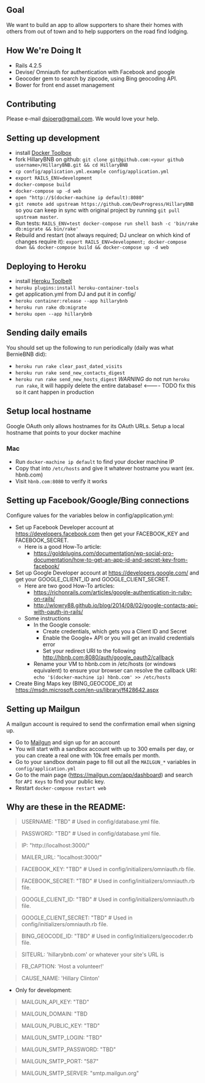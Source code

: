 
## Goal
We want to build an app to allow supporters to share their homes with others from out
of town and to help supporters on the road find lodging.

## How We're Doing It
* Rails 4.2.5
* Devise/ Omniauth for authentication with Facebook and google
* Geocoder gem to search by zipcode, using Bing geocoding API.
* Bower for front end asset management

## Contributing
Please e-mail dsjoerg@gmail.com.
We would love your help.

## Setting up development
* install [Docker Toolbox](https://www.docker.com/toolbox)
* fork HillaryBNB on github: `git clone git@github.com:<your github username>/HillaryBNB.git && cd HillaryBNB`
* `cp config/application.yml.example config/application.yml`
* `export RAILS_ENV=development`
* `docker-compose build`
* `docker-compose up -d web`
* `open "http://$(docker-machine ip default):8080"`
* `git remote add upstream https://github.com/DevProgress/HillaryBNB` so you can keep in sync with original project by running `git pull upstream master`.
* Run tests: `RAILS_ENV=test docker-compose run shell bash -c 'bin/rake db:migrate && bin/rake'`
* Rebuild and restart (not always required; DJ unclear on which kind of changes require it): `export RAILS_ENV=development; docker-compose down && docker-compose build && docker-compose up -d web`

## Deploying to Heroku
* install [Heroku Toolbelt](https://toolbelt.heroku.com/)
* `heroku plugins:install heroku-container-tools`
* get application.yml from DJ and put it in config/
* `heroku container:release --app hillarybnb`
* `heroku run rake db:migrate`
* `heroku open --app hillarybnb`

## Sending daily emails
You should set up the following to run periodically (daily was what BernieBNB did):
* `heroku run rake clear_past_dated_visits`
* `heroku run rake send_new_contacts_digest`
* `heroku run rake send_new_hosts_digest`
*WARNING* do not run `heroku run rake`, it will happily delete the entire database!   <---- TODO fix this so it cant happen in production


## Setup local hostname
Google OAuth only allows hostnames for its OAuth URLs. Setup a local hostname that points to your docker machine
### Mac
* Run `docker-machine ip default` to find your docker machine IP
* Copy that into `/etc/hosts` and give it whatever hostname you want (ex. hbnb.com)
* Visit `hbnb.com:8080` to verify it works

## Setting up Facebook/Google/Bing connections
Configure values for the variables below in config/application.yml:
* Set up Facebook Developer account at https://developers.facebook.com
  then get your FACEBOOK_KEY and FACEBOOK_SECRET.
  * Here is a good How-To article:
    * https://goldplugins.com/documentation/wp-social-pro-documentation/how-to-get-an-app-id-and-secret-key-from-facebook/
* Set up Google Developer account at https://developers.google.com/
  and get your GOOGLE_CLIENT_ID and GOOGLE_CLIENT_SECRET.
  * Here are two good How-To articles:
    * https://richonrails.com/articles/google-authentication-in-ruby-on-rails/
    * http://wlowry88.github.io/blog/2014/08/02/google-contacts-api-with-oauth-in-rails/
  * Some instructions
    * In the Google console:
      * Create credentials, which gets you a Client ID and Secret
      * Enable the Google+ API or you will get an invalid credentials error
      * Set your redirect URI to the following http://hbnb.com:8080/auth/google_oauth2/callback
    * Rename your VM to hbnb.com in /etc/hosts (or windows equivalent) to ensure your browser can resolve the callback URI:  `echo '$(docker-machine ip) hbnb.com' >> /etc/hosts`
* Create Bing Maps key (BING_GEOCODE_ID) at
  https://msdn.microsoft.com/en-us/library/ff428642.aspx

## Setting up Mailgun

A mailgun account is required to send the confirmation email when signing up.

* Go to [Mailgun](https://mailgun.com) and sign up for an account
* You will start with a sandbox account with up to 300 emails per day, or you can create a real one with 10k free emails per month.
* Go to your sandbox domain page to fill out all the `MAILGUN_*` variables in `config/application.yml`
* Go to the main page (https://mailgun.com/app/dashboard) and search for `API Keys` to find your public key.
* Restart `docker-compose restart web`

## Why are these in the README:

> USERNAME: "TBD" # Used in config/database.yml file.

> PASSWORD: "TBD" # Used in config/database.yml file.

> IP: "http://localhost:3000/"

> MAILER_URL: "localhost:3000/"

> FACEBOOK_KEY: "TBD" # Used in config/initializers/omniauth.rb file.

> FACEBOOK_SECRET: "TBD" # Used in config/initializers/omniauth.rb file.

> GOOGLE_CLIENT_ID: "TBD" # Used in config/initializers/omniauth.rb file.

> GOOGLE_CLIENT_SECRET: "TBD" # Used in config/initializers/omniauth.rb file.

> BING_GEOCODE_ID: "TBD" # Used in config/initializers/geocoder.rb file.

> SITEURL: 'hillarybnb.com' or whatever your site's URL is

> FB_CAPTION: 'Host a volunteer!'

> CAUSE_NAME: 'Hillary Clinton'

* Only for development:

> MAILGUN_API_KEY:       "TBD"

> MAILGUN_DOMAIN:        "TBD

> MAILGUN_PUBLIC_KEY:    "TBD"

> MAILGUN_SMTP_LOGIN:    "TBD"

> MAILGUN_SMTP_PASSWORD: "TBD"

> MAILGUN_SMTP_PORT:     "587"

> MAILGUN_SMTP_SERVER:   "smtp.mailgun.org"
